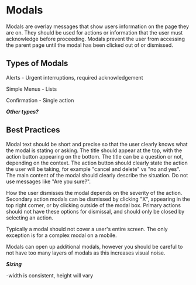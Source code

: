 # Modals

Modals are overlay messages that show users information on the page they are on. They should be used for actions or information that the user must acknowledge before proceeding. Modals prevent the user from accessing the parent page until the modal has been clicked out of or dismissed.

## Types of Modals

Alerts - Urgent interruptions, required acknowledgement

Simple Menus - Lists

Confirmation - Single action

_**Other types?**_

## Best Practices

Modal text should be short and precise so that the user clearly knows what the modal is stating or asking. The title should appear at the top, with the action button appearing on the bottom. The title can be a question or not, depending on the context. The action button should clearly state the action the user will be taking, for example "cancel and delete" vs "no and yes". The main content of the modal should clearly describe the situation. Do not use messages like "Are you sure?".

How the user dismisses the modal depends on the severity of the action. Secondary action modals can be dismissed by clicking "X", appearing in the top right corner, or by clicking outside of the modal box. Primary actions should not have these options for dismissal, and should only be closed by selecting an action.

Typically a modal should not cover a user's entire screen. The only exception is for a complex modal on a mobile.

Modals can open up additional modals, however you should be careful to not have too many layers of modals as this increases visual noise.

_**Sizing**_

-width is consistent, height will vary



